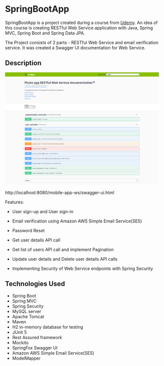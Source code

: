 # SpringBootApp

SpringBootApp is a project created during a course from [Udemy](https://www.udemy.com/course/restful-web-service-with-spring-boot-jpa-and-mysql/). An idea of this course is creating RESTful Web Service application with Java, Spring MVC, Spring Boot and Spring Data JPA.

The Project consists of 2 parts - RESTful Web Service and email verification service. It was created a Swagger UI documentation for Web Service.

## Description

![Swagger UI](readme/SwaggerUI.png)

http://localhost:8080/mobile-app-ws/swagger-ui.html

Features:

- User sign-up and User sign-in

- Email verification using Amazon AWS Simple Email Service(SES)

- Password Reset

- Get user details API call 

- Get list of users API call and implement Pagination

- Update user details and Delete user details API calls 

- Implementing Security of Web Service endpoints with Spring Security 

## Technologies Used

- Spring Boot
- Spring MVC
- Spring Security
- MySQL server
- Apache Tomcat
- Maven
- H2 in-memory database for testing
- JUnit 5
- Rest Assured framework
- Mockito
- SpringFox Swagger UI
- Amazon AWS Simple Email Service(SES)
- ModelMapper
